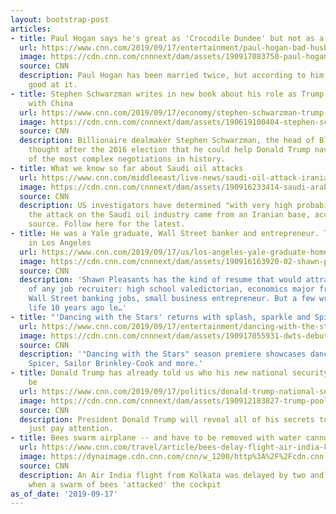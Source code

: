 ```yaml
---
layout: bootstrap-post
articles:
- title: Paul Hogan says he's great as 'Crocodile Dundee' but not as a husband
  url: https://www.cnn.com/2019/09/17/entertainment/paul-hogan-bad-husband-trnd/index.html
  image: https://cdn.cnn.com/cnnnext/dam/assets/190917083750-paul-hogan-crocodile-dundee-in-los-angeles-super-tease.jpg
  source: CNN
  description: Paul Hogan has been married twice, but according to him, he's not too
    good at it.
- title: Stephen Schwarzman writes in new book about his role as Trump interlocutor
    with China
  url: https://www.cnn.com/2019/09/17/economy/stephen-schwarzman-trump-china-trade/index.html
  image: https://cdn.cnn.com/cnnnext/dam/assets/190619100404-stephen-schwarzman-file-restricted-super-tease.jpg
  source: CNN
  description: Billionaire dealmaker Stephen Schwarzman, the head of Blackstone Group,
    thought after the 2016 election that he could help Donald Trump navigate some
    of the most complex negotiations in history.
- title: What we know so far about Saudi oil attacks
  url: https://www.cnn.com/middleeast/live-news/saudi-oil-attack-iranian-base/index.html
  image: https://cdn.cnn.com/cnnnext/dam/assets/190916233414-saudi-arabia-oil-facility-super-tease.jpg
  source: CNN
  description: US investigators have determined "with very high probability" that
    the attack on the Saudi oil industry came from an Iranian base, according to a
    source. Follow here for the latest.
- title: He was a Yale graduate, Wall Street banker and entrepreneur. Today he's homeless
    in Los Angeles
  url: https://www.cnn.com/2019/09/17/us/los-angeles-yale-graduate-homeless/index.html
  image: https://cdn.cnn.com/cnnnext/dam/assets/190916163920-02-shawn-pleasants-super-tease.jpg
  source: CNN
  description: 'Shawn Pleasants has the kind of resume that would attract the attention
    of any job recruiter: high school valedictorian, economics major from Yale University,
    Wall Street banking jobs, small business entrepreneur. But a few wrong turns in
    life 10 years ago le…'
- title: "'Dancing with the Stars' returns with splash, sparkle and Spicer"
  url: https://www.cnn.com/2019/09/17/entertainment/dancing-with-the-stars-first-dances/index.html
  image: https://cdn.cnn.com/cnnnext/dam/assets/190917055931-dwts-debut-super-tease.jpg
  source: CNN
  description: '"Dancing with the Stars" season premiere showcases dances for Sean
    Spicer, Sailor Brinkley-Cook and more.'
- title: Donald Trump has already told us who his new national security adviser will
    be
  url: https://www.cnn.com/2019/09/17/politics/donald-trump-national-security-adviser/index.html
  image: https://cdn.cnn.com/cnnnext/dam/assets/190912183827-trump-pool-spray-9-12-2019-super-tease.jpg
  source: CNN
  description: President Donald Trump will reveal all of his secrets to you if you
    just pay attention.
- title: Bees swarm airplane -- and have to be removed with water cannons
  url: https://www.cnn.com/travel/article/bees-delay-flight-air-india-kolkata/index.html
  image: https://dynaimage.cdn.cnn.com/cnn/w_1200/http%3A%2F%2Fcdn.cnn.com%2Fcnnnext%2Fdam%2Fassets%2F190917134855-air-india-file-2-super-tease.jpg
  source: CNN
  description: An Air India flight from Kolkata was delayed by two and a half hours
    when a swarm of bees 'attacked' the cockpit
as_of_date: '2019-09-17'
---
```


